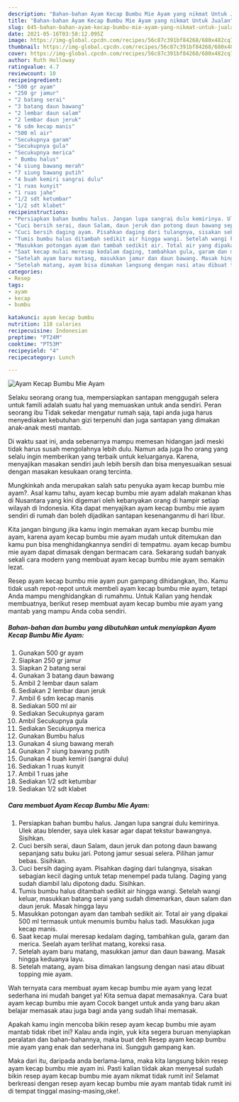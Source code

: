 ```yaml
---
description: "Bahan-bahan Ayam Kecap Bumbu Mie Ayam yang nikmat Untuk Jualan"
title: "Bahan-bahan Ayam Kecap Bumbu Mie Ayam yang nikmat Untuk Jualan"
slug: 645-bahan-bahan-ayam-kecap-bumbu-mie-ayam-yang-nikmat-untuk-jualan
date: 2021-05-16T03:58:12.095Z
image: https://img-global.cpcdn.com/recipes/56c87c391bf84268/680x482cq70/ayam-kecap-bumbu-mie-ayam-foto-resep-utama.jpg
thumbnail: https://img-global.cpcdn.com/recipes/56c87c391bf84268/680x482cq70/ayam-kecap-bumbu-mie-ayam-foto-resep-utama.jpg
cover: https://img-global.cpcdn.com/recipes/56c87c391bf84268/680x482cq70/ayam-kecap-bumbu-mie-ayam-foto-resep-utama.jpg
author: Ruth Holloway
ratingvalue: 4.7
reviewcount: 10
recipeingredient:
- "500 gr ayam"
- "250 gr jamur"
- "2 batang serai"
- "3 batang daun bawang"
- "2 lembar daun salam"
- "2 lembar daun jeruk"
- "6 sdm kecap manis"
- "500 ml air"
- "Secukupnya garam"
- "Secukupnya gula"
- "Secukupnya merica"
- " Bumbu halus"
- "4 siung bawang merah"
- "7 siung bawang putih"
- "4 buah kemiri sangrai dulu"
- "1 ruas kunyit"
- "1 ruas jahe"
- "1/2 sdt ketumbar"
- "1/2 sdt klabet"
recipeinstructions:
- "Persiapkan bahan bumbu halus. Jangan lupa sangrai dulu kemirinya. Ulek atau blender, saya ulek kasar agar dapat tekstur bawangnya. Sisihkan."
- "Cuci bersih serai, daun Salam, daun jeruk dan potong daun bawang sepanjang satu buku jari. Potong jamur sesuai selera. Pilihan jamur bebas. Sisihkan."
- "Cuci bersih daging ayam. Pisahkan daging dari tulangnya, sisakan sebagian kecil daging untuk tetap menempel pada tulang. Daging yang sudah diambil lalu dipotong dadu. Sisihkan."
- "Tumis bumbu halus ditambah sedikit air hingga wangi. Setelah wangi keluar, masukkan batang serai yang sudah dimemarkan, daun salam dan daun jeruk. Masak hingga layu"
- "Masukkan potongan ayam dan tambah sedikit air. Total air yang dipakai 500 ml termasuk untuk menumis bumbu halus tadi. Masukkan juga kecap manis."
- "Saat kecap mulai meresap kedalam daging, tambahkan gula, garam dan merica. Seelah ayam terlihat matang, koreksi rasa."
- "Setelah ayam baru matang, masukkan jamur dan daun bawang. Masak hingga keduanya layu."
- "Setelah matang, ayam bisa dimakan langsung dengan nasi atau dibuat topping mie ayam."
categories:
- Resep
tags:
- ayam
- kecap
- bumbu

katakunci: ayam kecap bumbu 
nutrition: 118 calories
recipecuisine: Indonesian
preptime: "PT24M"
cooktime: "PT53M"
recipeyield: "4"
recipecategory: Lunch

---
```



![Ayam Kecap Bumbu Mie Ayam](https://img-global.cpcdn.com/recipes/56c87c391bf84268/680x482cq70/ayam-kecap-bumbu-mie-ayam-foto-resep-utama.jpg)

Selaku seorang orang tua, mempersiapkan santapan menggugah selera untuk famili adalah suatu hal yang memuaskan untuk anda sendiri. Peran seorang ibu Tidak sekedar mengatur rumah saja, tapi anda juga harus menyediakan kebutuhan gizi terpenuhi dan juga santapan yang dimakan anak-anak mesti mantab.

Di waktu  saat ini, anda sebenarnya mampu memesan hidangan jadi meski tidak harus susah mengolahnya lebih dulu. Namun ada juga lho orang yang selalu ingin memberikan yang terbaik untuk keluarganya. Karena, menyajikan masakan sendiri jauh lebih bersih dan bisa menyesuaikan sesuai dengan masakan kesukaan orang tercinta. 



Mungkinkah anda merupakan salah satu penyuka ayam kecap bumbu mie ayam?. Asal kamu tahu, ayam kecap bumbu mie ayam adalah makanan khas di Nusantara yang kini digemari oleh kebanyakan orang di hampir setiap wilayah di Indonesia. Kita dapat menyajikan ayam kecap bumbu mie ayam sendiri di rumah dan boleh dijadikan santapan kesenanganmu di hari libur.

Kita jangan bingung jika kamu ingin memakan ayam kecap bumbu mie ayam, karena ayam kecap bumbu mie ayam mudah untuk ditemukan dan kamu pun bisa menghidangkannya sendiri di tempatmu. ayam kecap bumbu mie ayam dapat dimasak dengan bermacam cara. Sekarang sudah banyak sekali cara modern yang membuat ayam kecap bumbu mie ayam semakin lezat.

Resep ayam kecap bumbu mie ayam pun gampang dihidangkan, lho. Kamu tidak usah repot-repot untuk membeli ayam kecap bumbu mie ayam, tetapi Anda mampu menghidangkan di rumahmu. Untuk Kalian yang hendak membuatnya, berikut resep membuat ayam kecap bumbu mie ayam yang mantab yang mampu Anda coba sendiri.

<!--inarticleads1-->

##### Bahan-bahan dan bumbu yang dibutuhkan untuk menyiapkan Ayam Kecap Bumbu Mie Ayam:

1. Gunakan 500 gr ayam
1. Siapkan 250 gr jamur
1. Siapkan 2 batang serai
1. Gunakan 3 batang daun bawang
1. Ambil 2 lembar daun salam
1. Sediakan 2 lembar daun jeruk
1. Ambil 6 sdm kecap manis
1. Sediakan 500 ml air
1. Sediakan Secukupnya garam
1. Ambil Secukupnya gula
1. Sediakan Secukupnya merica
1. Gunakan  Bumbu halus
1. Gunakan 4 siung bawang merah
1. Gunakan 7 siung bawang putih
1. Gunakan 4 buah kemiri (sangrai dulu)
1. Sediakan 1 ruas kunyit
1. Ambil 1 ruas jahe
1. Sediakan 1/2 sdt ketumbar
1. Sediakan 1/2 sdt klabet




<!--inarticleads2-->

##### Cara membuat Ayam Kecap Bumbu Mie Ayam:

1. Persiapkan bahan bumbu halus. Jangan lupa sangrai dulu kemirinya. Ulek atau blender, saya ulek kasar agar dapat tekstur bawangnya. Sisihkan.
1. Cuci bersih serai, daun Salam, daun jeruk dan potong daun bawang sepanjang satu buku jari. Potong jamur sesuai selera. Pilihan jamur bebas. Sisihkan.
1. Cuci bersih daging ayam. Pisahkan daging dari tulangnya, sisakan sebagian kecil daging untuk tetap menempel pada tulang. Daging yang sudah diambil lalu dipotong dadu. Sisihkan.
1. Tumis bumbu halus ditambah sedikit air hingga wangi. Setelah wangi keluar, masukkan batang serai yang sudah dimemarkan, daun salam dan daun jeruk. Masak hingga layu
1. Masukkan potongan ayam dan tambah sedikit air. Total air yang dipakai 500 ml termasuk untuk menumis bumbu halus tadi. Masukkan juga kecap manis.
1. Saat kecap mulai meresap kedalam daging, tambahkan gula, garam dan merica. Seelah ayam terlihat matang, koreksi rasa.
1. Setelah ayam baru matang, masukkan jamur dan daun bawang. Masak hingga keduanya layu.
1. Setelah matang, ayam bisa dimakan langsung dengan nasi atau dibuat topping mie ayam.




Wah ternyata cara membuat ayam kecap bumbu mie ayam yang lezat sederhana ini mudah banget ya! Kita semua dapat memasaknya. Cara buat ayam kecap bumbu mie ayam Cocok banget untuk anda yang baru akan belajar memasak atau juga bagi anda yang sudah lihai memasak.

Apakah kamu ingin mencoba bikin resep ayam kecap bumbu mie ayam mantab tidak ribet ini? Kalau anda ingin, yuk kita segera buruan menyiapkan peralatan dan bahan-bahannya, maka buat deh Resep ayam kecap bumbu mie ayam yang enak dan sederhana ini. Sungguh gampang kan. 

Maka dari itu, daripada anda berlama-lama, maka kita langsung bikin resep ayam kecap bumbu mie ayam ini. Pasti kalian tiidak akan menyesal sudah bikin resep ayam kecap bumbu mie ayam nikmat tidak rumit ini! Selamat berkreasi dengan resep ayam kecap bumbu mie ayam mantab tidak rumit ini di tempat tinggal masing-masing,oke!.

